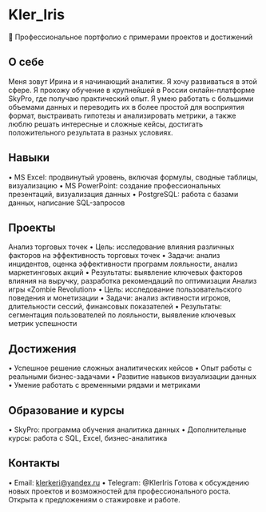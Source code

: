 # Kler_Iris
🎯 Профессиональное портфолио с примерами проектов и достижений 
## О себе
Меня зовут Ирина и я начинающий аналитик. Я хочу развиваться в этой сфере. 
Я прохожу обучение в крупнейшей в России онлайн-платформе SkyPro, где получаю практический опыт. Я умею работать с большими объемами данных и переводить их в более простой для восприятия формат, выстраивать гипотезы и анализировать метрики, а также люблю решать интересные и сложные кейсы,  достигать положительного результата в разных условиях.
## Навыки
•	MS Excel: продвинутый уровень, включая формулы, сводные таблицы, визуализацию
•	MS PowerPoint: создание профессиональных презентаций, визуализация данных
•	PostgreSQL: работа с базами данных, написание SQL-запросов
## Проекты
Анализ торговых точек
•	Цель: исследование влияния различных факторов на эффективность торговых точек
•	Задачи: анализ инцидентов, оценка эффективности программ лояльности, анализ маркетинговых акций
•	Результаты: выявление ключевых факторов влияния на выручку, разработка рекомендаций по оптимизации
Анализ игры «Zombie Revolution»
•	Цель: исследование пользовательского поведения и монетизации
•	Задачи: анализ активности игроков, длительности сессий, финансовых показателей
•	Результаты: сегментация пользователей по лояльности, выявление ключевых метрик успешности
## Достижения
•	Успешное решение сложных аналитических кейсов
•	Опыт работы с реальными бизнес-задачами
•	Развитие навыков визуализации данных
•	Умение работать с временными рядами и метриками
## Образование и курсы
•	SkyPro: программа обучения аналитика данных
•	Дополнительные курсы: работа с SQL, Excel, бизнес-аналитика
## Контакты
•	Email: klerkeri@yandex.ru
•	Telegram: @KlerIris
Готова к обсуждению новых проектов и возможностей для профессионального роста. Открыта к предложениям о стажировке и работе.
